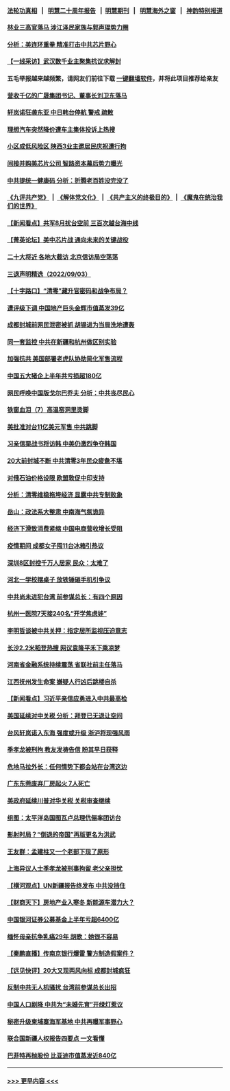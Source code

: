 #### [法轮功真相](https://github.com/gfw-breaker/truth/blob/master/README.md?t=0) &nbsp;&nbsp;|&nbsp;&nbsp; [明慧二十周年报告](https://github.com/gfw-breaker/mh-reports/blob/master/README.md?t=0) &nbsp;&nbsp;|&nbsp;&nbsp;[明慧期刊](https://github.com/gfw-breaker/mh-qikan) &nbsp;&nbsp;|&nbsp;&nbsp; [明慧海外之窗](https://github.com/gfw-breaker/mh-news/blob/master/README.md?t=0) &nbsp;&nbsp;|&nbsp;&nbsp; [神韵特别报道](https://github.com/gfw-breaker/mh-news/blob/master/shenyun.md?t=0)
#### [林业三高官落马 涉江泽民家族与郭声琨势力圈](../pages/nsc413/n13817185.md?t=09050001) 
#### [分析：美连环重拳 精准打击中共芯片野心](../pages/nsc413/n13817007.md?t=09050001) 
#### [【一线采访】武汉数千业主聚集抗议求解封](../pages/nsc413/n13817161.md?t=09050001) 
#### 五毛举报越来越频繁，请网友们前往下载 [一键翻墙软件](https://github.com/gfw-breaker/ssr-accounts)，并将此项目推荐给亲友
#### [营收千亿的广晟集团书记、董事长刘卫东落马](../pages/nsc413/n13817196.md?t=09050001) 
#### [轩岚诺狂袭东亚 中日韩台停航 警戒 疏散](../pages/nsc413/n13817187.md?t=09050001) 
#### [理想汽车突然降价遭车主集体投诉上热搜](../pages/nsc413/n13817026.md?t=09050001) 
#### [小区成低风险区 陕西3业主邀居民庆祝遭行拘](../pages/nsc413/n13817135.md?t=09050001) 
#### [间接并购美芯片公司 智路资本幕后势力曝光](../pages/nsc413/n13817101.md?t=09050001) 
#### [中共提统一健康码 分析：折腾老百姓没完没了](../pages/nsc413/n13816983.md?t=09050001) 
#### [《九评共产党》](https://github.com/begood0513/9ping.md/blob/master/README.md) &nbsp;|&nbsp; [《解体党文化》](../../../../jtdwh.md/blob/master/README.md)  &nbsp;|&nbsp; [《共产主义的终极目的》](../../../../gczydzjmd.md/blob/master/README.md) &nbsp;|&nbsp; [《魔鬼在统治我们的世界》](../../../../mgztzwmdsj.md/blob/master/README.md) 
#### [【新闻看点】共军8月扰台空前 三百次越台海中线](../pages/nsc413/n13817009.md?t=09050001) 
#### [【菁英论坛】美中芯片战 通向未来的关键战役](../pages/nsc413/n13817010.md?t=09050001) 
#### [二十大将近 各地大截访 北京信访局空荡荡](../pages/nsc413/n13816761.md?t=09050001) 
#### [三退声明精选（2022/09/03）](../pages/nsc413/n13817036.md?t=09050001) 
#### [【十字路口】“清零”藏升官密码和战争布局？](../pages/nsc413/n13816853.md?t=09050001) 
#### [遭评级下调 中国地产巨头金辉市值蒸发39亿](../pages/nsc413/n13816985.md?t=09050001) 
#### [成都封城前网民泄密被抓 胡锡进为当局洗地遭轰](../pages/nsc413/n13816965.md?t=09050001) 
#### [同一套监控 中共在新疆和杭州做区别实验](../pages/nsc413/n13816953.md?t=09050001) 
#### [加强抗共 美国部署老虎队协助简化军售流程](../pages/nsc413/n13816978.md?t=09050001) 
#### [中国五大猪企上半年共亏损超180亿](../pages/nsc413/n13816979.md?t=09050001) 
#### [网民呼唤中国版戈尔巴乔夫 分析：中共丧尽民心](../pages/nsc413/n13816373.md?t=09050001) 
#### [铁窗血泪（7）高温窑洞里烫脚](../pages/nsc413/n13816073.md?t=09050001) 
#### [美批准对台11亿美元军售 中共跳脚](../pages/nsc413/n13816926.md?t=09050001) 
#### [习亲信栗战书将访韩 中美仍激烈争夺韩国](../pages/nsc413/n13816954.md?t=09050001) 
#### [20大前封城不断 中共清零3年民众疲惫不堪](../pages/nsc413/n13816934.md?t=09050001) 
#### [对俄石油价格设限 欧盟敦促中印支持](../pages/nsc413/n13816883.md?t=09050001) 
#### [分析：清零维稳拖垮经济 显露中共专制败象](../pages/nsc413/n13815059.md?t=09050001) 
#### [岳山：政法系大整肃 中南海气氛诡异](../pages/nsc413/n13816877.md?t=09050001) 
#### [经济下滑致消费紧缩 中国电商营收增长受阻](../pages/nsc413/n13816876.md?t=09050001) 
#### [疫情期间 成都女子囤11台冰箱引热议](../pages/nsc413/n13816816.md?t=09050001) 
#### [深圳8区封控千万人居家 民众：太难了](../pages/nsc413/n13816698.md?t=09050001) 
#### [河北一学校摆桌子 放铁锤砸手机引争议](../pages/nsc413/n13816760.md?t=09050001) 
#### [中共尚未进犯台湾 前参谋总长：有四个原因](../pages/nsc413/n13816751.md?t=09050001) 
#### [杭州一医院7天接240名“开学焦虑娃”](../pages/nsc413/n13816743.md?t=09050001) 
#### [李明哲谈被中共关押：指定居所监视压迫意志](../pages/nsc413/n13816715.md?t=09050001) 
#### [长沙2.2米稻登热搜 网议袁隆平禾下乘凉梦](../pages/nsc413/n13816688.md?t=09050001) 
#### [河南省金融系统持续震荡 省联社前主任落马](../pages/nsc413/n13816673.md?t=09050001) 
#### [江西抚州发生命案 嫌疑人行凶后跳楼自杀](../pages/nsc413/n13816655.md?t=09050001) 
#### [【新闻看点】习近平亲信应勇进入中共最高检](../pages/nsc413/n13816481.md?t=09050001) 
#### [美国延续对中关税 分析：拜登已无退让空间](../pages/nsc413/n13816637.md?t=09050001) 
#### [台风轩岚诺入东海 强度或升级 浙沪将现强风雨](../pages/nsc413/n13816577.md?t=09050001) 
#### [季孝龙被刑拘 教友发祷告信 盼其早日获释](../pages/nsc413/n13816586.md?t=09050001) 
#### [危地马拉外长：任何情势下都会站在台湾这边](../pages/nsc413/n13816582.md?t=09050001) 
#### [广东东莞废弃厂房起火 7人死亡](../pages/nsc413/n13816543.md?t=09050001) 
#### [美政府延续川普对华关税 关税审查继续](../pages/nsc413/n13816548.md?t=09050001) 
#### [组图：太平洋岛国图瓦卢总理伉俪率团访台](../pages/nsc413/n13816546.md?t=09050001) 
#### [影射时局？“倒退的帝国”再版更名为洪武](../pages/nsc413/n13816536.md?t=09050001) 
#### [王友群：孟建柱又一个老部下现了原形](../pages/nsc413/n13816442.md?t=09050001) 
#### [上海异议人士季孝龙被刑事拘留 老父亲担忧](../pages/nsc413/n13816449.md?t=09050001) 
#### [【横河观点】UN新疆报告终发布 中共没挡住](../pages/nsc413/n13816447.md?t=09050001) 
#### [【财商天下】房地产业入寒冬 新能源车潜力大？](../pages/nsc413/n13816362.md?t=09050001) 
#### [中国银河证券公募基金上半年亏超6400亿](../pages/nsc413/n13816471.md?t=09050001) 
#### [缅怀母亲抗争乳癌29年 胡歌：她很不容易](../pages/nsc413/n13816451.md?t=09050001) 
#### [【秦鹏直播】传南京银行爆雷 警方制造假案件？](../pages/nsc413/n13816478.md?t=09050001) 
#### [【远见快评】20大又现两风向标 成都封城疯狂](../pages/nsc413/n13816482.md?t=09050001) 
#### [反制中共无人机骚扰 台湾前参谋总长出招](../pages/nsc413/n13816415.md?t=09050001) 
#### [中国人口剧降 中共为“未婚先育”开绿灯惹议](../pages/nsc413/n13816383.md?t=09050001) 
#### [秘密升级柬埔寨海军基地 中共再曝军事野心](../pages/nsc413/n13816464.md?t=09050001) 
#### [联合国新疆人权报告四要点 一文看懂](../pages/nsc413/n13816430.md?t=09050001) 
#### [巴菲特再抛股份 比亚迪市值蒸发近840亿](../pages/nsc413/n13816429.md?t=09050001) 

----
#### [ >>> 更早内容 <<< ](../indexes/nsc413-earlier.md)

